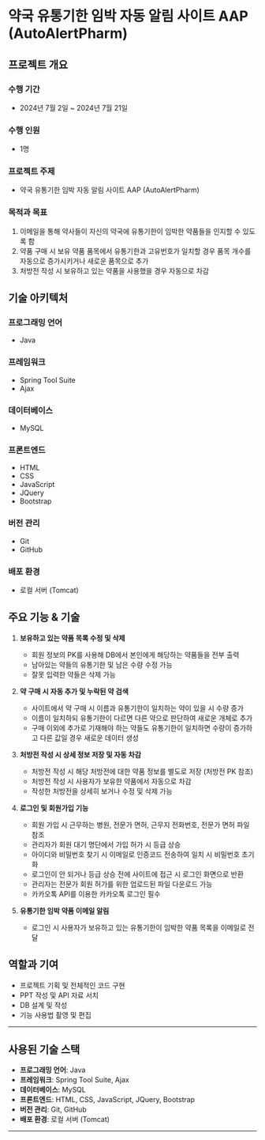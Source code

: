# 약국 유통기한 임박 자동 알림 사이트 AAP (AutoAlertPharm)

## 프로젝트 개요

### 수행 기간
- 2024년 7월 2일 ~ 2024년 7월 21일

### 수행 인원
- 1명

### 프로젝트 주제
- 약국 유통기한 임박 자동 알림 사이트 AAP (AutoAlertPharm)

### 목적과 목표
1. 이메일을 통해 약사들이 자신의 약국에 유통기한이 임박한 약품들을 인지할 수 있도록 함
2. 약품 구매 시 보유 약품 품목에서 유통기한과 고유번호가 일치할 경우 품목 개수를 자동으로 증가시키거나 새로운 품목으로 추가
3. 처방전 작성 시 보유하고 있는 약품을 사용했을 경우 자동으로 차감

## 기술 아키텍처

### 프로그래밍 언어
- Java

### 프레임워크
- Spring Tool Suite
- Ajax

### 데이터베이스
- MySQL

### 프론트엔드
- HTML
- CSS
- JavaScript
- JQuery
- Bootstrap

### 버전 관리
- Git
- GitHub

### 배포 환경
- 로컬 서버 (Tomcat)

## 주요 기능 & 기술

1. **보유하고 있는 약품 목록 수정 및 삭제**
    - 회원 정보의 PK를 사용해 DB에서 본인에게 해당하는 약품들을 전부 출력
    - 남아있는 약들의 유통기한 및 남은 수량 수정 가능
    - 잘못 입력한 약들은 삭제 가능

2. **약 구매 시 자동 추가 및 누락된 약 검색**
    - 사이트에서 약 구매 시 이름과 유통기한이 일치하는 약이 있을 시 수량 증가
    - 이름이 일치하되 유통기한이 다르면 다른 약으로 판단하여 새로운 개체로 추가
    - 구매 이외에 추가로 기재해야 하는 약들도 유통기한이 일치하면 수량이 증가하고 다른 값일 경우 새로운 데이터 생성

3. **처방전 작성 시 상세 정보 저장 및 자동 차감**
    - 처방전 작성 시 해당 처방전에 대한 약품 정보를 별도로 저장 (처방전 PK 참조)
    - 처방전 작성 시 사용자가 보유한 약품에서 자동으로 차감
    - 작성한 처방전을 상세히 보거나 수정 및 삭제 가능

4. **로그인 및 회원가입 기능**
    - 회원 가입 시 근무하는 병원, 전문가 면허, 근무지 전화번호, 전문가 면허 파일 참조
    - 관리자가 회원 대기 명단에서 가입 허가 시 등급 상승
    - 아이디와 비밀번호 찾기 시 이메일로 인증코드 전송하여 일치 시 비밀번호 초기화
    - 로그인이 안 되거나 등급 상승 전에 사이트에 접근 시 로그인 화면으로 반환
    - 관리자는 전문가 회원 허가를 위한 업로드된 파일 다운로드 가능
    - 카카오톡 API를 이용한 카카오톡 로그인 필수

5. **유통기한 임박 약품 이메일 알림**
    - 로그인 시 사용자가 보유하고 있는 유통기한이 임박한 약품 목록을 이메일로 전달

## 역할과 기여

- 프로젝트 기획 및 전체적인 코드 구현
- PPT 작성 및 API 자료 서치
- DB 설계 및 작성
- 기능 사용법 촬영 및 편집

---

## 사용된 기술 스택

- **프로그래밍 언어**: Java
- **프레임워크**: Spring Tool Suite, Ajax
- **데이터베이스**: MySQL
- **프론트엔드**: HTML, CSS, JavaScript, JQuery, Bootstrap
- **버전 관리**: Git, GitHub
- **배포 환경**: 로컬 서버 (Tomcat)

---
